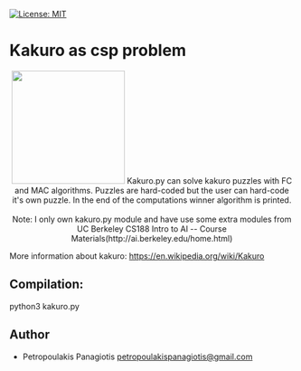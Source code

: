 [![License: MIT](https://img.shields.io/badge/License-MIT-yellow.svg)](https://opensource.org/licenses/MIT)
# Kakuro as csp problem 
<p align="center">
<img src="https://upload.wikimedia.org/wikipedia/commons/thumb/c/c8/Kakuro_black_box.svg/375px-Kakuro_black_box.svg.png" width="200" height="200">
</ p>
Kakuro.py can solve kakuro puzzles with FC and MAC algorithms. Puzzles are hard-coded but the user can hard-code it's own puzzle.
In the end of the computations winner algorithm is printed. <br /> <br />
Note: I only own kakuro.py module and  have use some extra modules from UC Berkeley CS188 Intro to AI -- Course Materials(http://ai.berkeley.edu/home.html)

More information about kakuro: https://en.wikipedia.org/wiki/Kakuro

## Compilation: 
python3 kakuro.py

## Author
* Petropoulakis Panagiotis petropoulakispanagiotis@gmail.com
